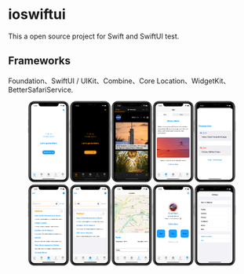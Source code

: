 # ioswiftui

This a open source project for Swift and SwiftUI test.

## Frameworks

Foundation、SwiftUI / UIKit、Combine、Core Location、WidgetKit、BetterSafariService.



<figure align="center"> 
    <img src = "images/Starios01.png" width = "20%"/><img src = "images/Starios02.png" width = "20%"/><img src = "images/Starios03.png" width = "20%"/><img src = "images/Starios04.png" width = "20%"/><img src = "images/Starios05.png" width = "20%"/><img src = "images/Starios06.png" width = "20%"/><img src = "images/Starios07.png" width = "20%"/><img src = "images/Starios08.png" width = "20%"/><img src = "images/Starios09.png" width = "20%"/><img src = "images/Starios10.png" width = "20%"/>
</figure>


​	

